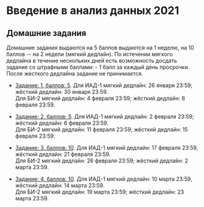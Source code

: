 # Введение в анализ данных 2021

## Домашние задания
Домашние задания выдаются на 5 баллов выдаются на 1 неделю, на 10 баллов -- на 2 недели (мягкий дедлайн). По истечении мягкого дедлайна в течение нескольких дней есть возможность досдать задание со штрафными баллами: - 1 балл за каждый день просрочки. После жесткого дедлайна задание не принимается.

* [Задание: 1, баллов: 5](https://github.com/PersDep/data-mining-intro-2021/blob/main/hw01-pandas.ipynb). Для ИАД-1 мягкий дедлайн: 26 января 23:59; жёсткий дедлайн: 30 января 23:59.<br/>Для БИ-2 мягкий дедлайн: 4 февраля 23:59; жёсткий дедлайн: 8 февраля 23:59. 

* [Задание: 2, баллов: 5](https://github.com/PersDep/data-mining-intro-2021/blob/main/hw02-numpy.ipynb). Для ИАД-1 мягкий дедлайн: 2 февраля 23:59; жёсткий дедлайн: 6 февраля 23:59.<br/>Для БИ-2 мягкий дедлайн: 11 февраля 23:59; жёсткий дедлайн: 15 февраля 23:59. 

* [Задание: 3, баллов: 10](https://github.com/PersDep/data-mining-intro-2021/blob/main/hw03-EDA.ipynb). Для ИАД-1 мягкий дедлайн: 17 февраля 23:59, жёсткий дедлайн: 21 февраля 23:59.<br/>Для БИ-2 мягкий дедлайн: 26 февраля 23:59; жёсткий дедлайн: 2 марта 23:59. 

* [Задание: 4, баллов: 10](https://github.com/PersDep/data-mining-intro-2021/blob/main/hw04-knn-linreg.ipynb). Для ИАД-1 мягкий дедлайн: 10 марта 23:59, жёсткий дедлайн: 14 марта 23:59.<br/>Для БИ-2 мягкий дедлайн: 19 марта 23:59; жёсткий дедлайн: 23 марта 23:59. 
